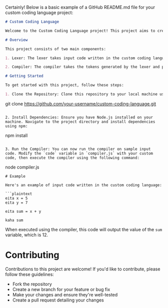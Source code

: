 Certainly! Below is a basic example of a GitHub README.md file for your custom coding language project:

```markdown
# Custom Coding Language

Welcome to the Custom Coding Language project! This project aims to create a simple coding language along with a lexer and compiler implemented in JavaScript.

# Overview

This project consists of two main components:

1. Lexer: The lexer takes input code written in the custom coding language and converts it into tokens. These tokens are the basic building blocks of the language, representing keywords, identifiers, numbers, and operators.

2. Compiler: The compiler takes the tokens generated by the lexer and performs further processing, such as syntax analysis and code generation. Ultimately, it translates the input code into a form that can be executed by a computer.

# Getting Started

To get started with this project, follow these steps:

1. Clone the Repository: Clone this repository to your local machine using the following command:
   ```
   git clone https://github.com/your-username/custom-coding-language.git
   ```

2. Install Dependencies: Ensure you have Node.js installed on your machine. Navigate to the project directory and install dependencies using npm:
   ```
   npm install
   ```

3. Run the Compiler: You can now run the compiler on sample input code. Modify the `code` variable in `compiler.js` with your custom code, then execute the compiler using the following command:
   ```
   node compiler.js
   ```
# Example

Here's an example of input code written in the custom coding language:

```plaintext
eita x = 5
eita y = 7

eita sum = x + y

kaha sum
```

When executed using the compiler, this code will output the value of the `sum` variable, which is 12.

# Contributing

Contributions to this project are welcome! If you'd like to contribute, please follow these guidelines:

- Fork the repository
- Create a new branch for your feature or bug fix
- Make your changes and ensure they're well-tested
- Create a pull request detailing your changes


